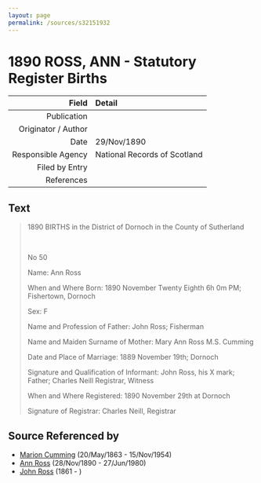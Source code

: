 ```yaml
---
layout: page
permalink: /sources/s32151932
---
```


# 1890 ROSS, ANN - Statutory Register Births

Field | Detail
---:|:---
Publication | 
Originator / Author | 
Date | 29/Nov/1890
Responsible Agency | National Records of Scotland
Filed by Entry | 
References | 

## Text

> 1890 BIRTHS in the District of Dornoch in the County of Sutherland
>
> <br/>
>
> No 50
>
> Name: Ann Ross
>
> When and Where Born: 1890 November Twenty Eighth 6h 0m PM; Fishertown, Dornoch
>
> Sex: F
>
> Name and Profession of Father: John Ross; Fisherman
>
> Name and Maiden Surname of Mother: Mary Ann Ross M.S. Cumming
>
> Date and Place of Marriage: 1889 November 19th; Dornoch
>
> Signature and Qualification of Informant: John Ross, his X mark; Father; Charles Neill Registrar, Witness
>
> When and Where Registered: 1890 November 29th at Dornoch
>
> Signature of Registrar: Charles Neill, Registrar
>

## Source Referenced by

* [Marion Cumming](../people/@59851647@-marion-cumming-b1863-5-20-d1954-11-15.md) (20/May/1863 - 15/Nov/1954)
* [Ann Ross](../people/@52613824@-ann-ross-b1890-11-28-d1980-6-27.md) (28/Nov/1890 - 27/Jun/1980)
* [John Ross](../people/@75057664@-john-ross-b1861-d.md) (1861 - )
